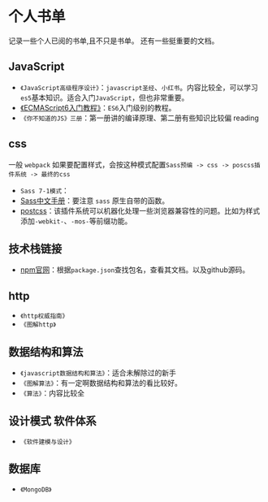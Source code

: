 # 个人书单

记录一些个人已阅的书单,且不只是书单。
还有一些挺重要的文档。

## JavaScript

- `《JavaScript高级程序设计》`：`javascript圣经`、`小红书`。内容比较全，可以学习`es5`基本知识。适合入门`JavaScript`，但也非常重要。
- [《ECMAScript6入门教程》](https://es6.ruanyifeng.com/)：`ES6`入门级别的教程。
- `《你不知道的JS》三册`：第一册讲的编译原理、第二册有些知识比较偏 reading

## css

一般 `webpack` 如果要配置样式，会按这种模式配置`Sass预编 -> css -> poscss插件系统 -> 最终的css`

- `Sass 7-1模式`：
- [Sass中文手册](https://www.sass.hk/docs/)：要注意 `sass` 原生自带的函数。
- [postcss](https://github.com/postcss/postcss/blob/master/README-cn.md)：该插件系统可以机器化处理一些浏览器兼容性的问题。比如为样式添加`-webkit-`、`-mos-`等前缀功能。

## 技术栈链接

- [npm官网](https://www.npmjs.com/)：根据`package.json`查找包名，查看其文档。以及github源码。

## http

- `《http权威指南》`
- `《图解http》`

## 数据结构和算法

- `《javascript数据结构和算法》`：适合未解除过的新手
- `《图解算法》`：有一定啊数据结构和算法的看比较好。
- `《算法》`：内容比较全

## 设计模式 软件体系

- `《软件建模与设计》`

## 数据库

- `《MongoDB》`